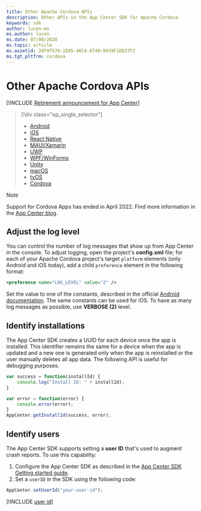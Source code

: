 ```yaml
---
title: Other Apache Cordova APIs
description: Other APIs in the App Center SDK for Apache Cordova
keywords: sdk
author: lucen-ms
ms.author: lucen
ms.date: 07/08/2020
ms.topic: article
ms.assetid: 26F97578-1E05-46C4-8740-8639F1DB37F2
ms.tgt_pltfrm: cordova
---
```


# Other Apache Cordova APIs
[!INCLUDE [Retirement announcement for App Center](../../includes/retirement.md)]

> [!div  class="op_single_selector"]
> * [Android](android.md)
> * [iOS](ios.md)
> * [React Native](react-native.md)
> * [MAUI/Xamarin](xamarin.md)
> * [UWP](uwp.md)
> * [WPF/WinForms](wpf-winforms.md)
> * [Unity](unity.md)
> * [macOS](macos.md)
> * [tvOS](tvos.md)
> * [Cordova](cordova.md)

> [!NOTE] 
> Support for Cordova Apps has ended in April 2022. Find more information in the [App Center blog](https://devblogs.microsoft.com/appcenter/announcing-apache-cordova-retirement/).

## Adjust the log level
You can control the number of log messages that show up from App Center in the console. To adjust logging, open the project's **config.xml** file; for each of your Apache Cordova project's target `platform` elements (only Android and iOS today), add a child `preference` element in the following format:

```xml
<preference name="LOG_LEVEL" value="2" />
```

Set the value to one of the constants, described in the official [Android documentation](https://developer.android.com/reference/kotlin/android/util/Log#constants_2). The same constants can be used for iOS.
To have as many log messages as possible, use **VERBOSE (2)** level.

## Identify installations
The App Center SDK creates a UUID for each device once the app is installed. This identifier remains the same for a device when the app is updated and a new one is generated only when the app is reinstalled or the user manually deletes all app data. The following API is useful for debugging purposes.

```javascript
var success = function(installId) {
    console.log("Install ID: " + installId);
}

var error = function(error) {
    console.error(error);
}
AppCenter.getInstallId(success, error);
```

## Identify users

The App Center SDK supports setting a **user ID** that's used to augment crash reports. To use this capability:

1. Configure the App Center SDK as described in the [App Center SDK Getting started guide](~/sdk/getting-started/cordova.md).
2. Set a `userID` in the SDK using the following code:

```javascript
AppCenter.setUserId("your-user-id");
```
[!INCLUDE [user id](includes/user-id.md)]
